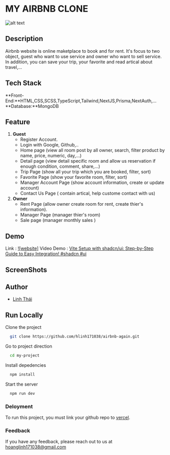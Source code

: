 # MY AIRBNB CLONE

![alt text]([https://iili.io/HhB2ZhX.png](https://res-console.cloudinary.com/djdxykrcz/thumbnails/v1/image/upload/v1696645053/c2NyZWVuc2hvdF9ob21lcGFnZV9reTBlbTA=/grid_landscape))

## Description
<p>Airbnb website is online maketplace to book and for rent. It's focus to two object, guest who want to use service and owner who want to sell service. In addition, you can save your trip, your favorite and read artical about travel,... </p>

## Tech Stack
  **Front-End:**HTML,CSS,SCSS,TypeScript,Tailwind,NextJS,Prisma,NextAuth,...
  **Database:**MongoDB

## Feature
1. **Guest**
    -  Register Account.
    -  Login with Google, Github,..
    -  Home page (view all room post by all owner, search, filter product by name, price, numeric, day,...)
    -  Detail page (view detail specific room and allow us reservation if enough condition, comment, share,...)
    -  Trip Page (show all your trip which you are booked, filter, sort)
    -  Favorite Page (show your favorite room, filter, sort)
    -  Manager Account Page (show account information, create or update account)
    -  Contact Us Page ( contain artical, help custome contact with us)
2. **Owner**
    -  Rent Page (allow owner create room for rent, create thier's information).
    -  Manager Page (manager thier's room)
    -  Sale page (manager monthly sales )

## Demo
Link : [![website]](https://airbnb-again.vercel.app/)
Video Demo : [Vite Setup with shadcn/ui: Step-by-Step Guide to Easy Integration! #shadcn #ui](https://www.youtube.com/watch?v=PKbDGN2nxFc)

## ScreenShots
 

## Author
 - [Linh Thái](https://www.facebook.com/Linh201199)

## Run Locally
Clone the project

```bash
  git clone https://github.com/hlinh171038/airbnb-again.git
```
Go to project direction

```bash
  cd my-project
```

Install depedencies

```bash
  npm install
```

Start the server

```bash
  npm run dev
```

### Deloyment
To run this project, you must link your github repo to [vercel](https://vercel.com/).

### Feedback
If you have any feedback, please reach out to us at hoanglinh171038@gmail.com

